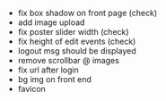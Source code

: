 - fix box shadow on front page (check)
- add image upload
- fix poster slider width (check)
- fix height of edit events (check)
- logout msg should be displayed
- remove scrollbar @ images
- fix url after login
- bg img on front end
- favicon